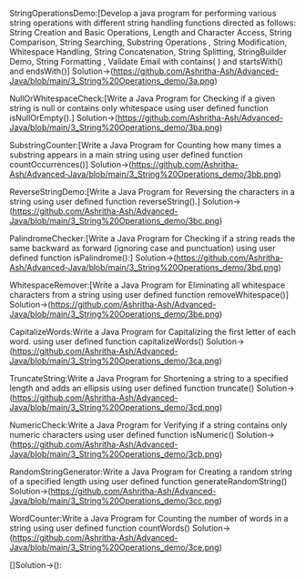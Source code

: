 StringOperationsDemo:[Develop a java program for performing various string operations with different string
handling functions directed as follows:
String Creation and Basic Operations, Length and Character Access, String Comparison, String
Searching, Substring Operations , String Modification, Whitespace Handling, String Concatenation,
String Splitting, StringBuilder Demo, String Formatting , Validate Email with contains( ) and
startsWith() and endsWith()]
Solution->(https://github.com/Ashritha-Ash/Advanced-Java/blob/main/3_String%20Operations_demo/3a.png)

NullOrWhitespaceCheck:[Write a Java Program for Checking if a given string is null or contains only whitespace using user
defined function isNullOrEmpty().]
Solution->(https://github.com/Ashritha-Ash/Advanced-Java/blob/main/3_String%20Operations_demo/3ba.png)

SubstringCounter:[Write a Java Program for Counting how many times a substring appears in a main string
using user defined function countOccurrences()]
Solution->(https://github.com/Ashritha-Ash/Advanced-Java/blob/main/3_String%20Operations_demo/3bb.png)

ReverseStringDemo:[Write a Java Program for Reversing the characters in a string using user defined function
reverseString().]
Solution->(https://github.com/Ashritha-Ash/Advanced-Java/blob/main/3_String%20Operations_demo/3bc.png)

PalindromeChecker:[Write a Java Program for Checking if a string reads the same backward as forward (ignoring case and punctuation) using user defined function isPalindrome():]
Solution->(https://github.com/Ashritha-Ash/Advanced-Java/blob/main/3_String%20Operations_demo/3bd.png)

WhitespaceRemover:[Write a Java Program for Eliminating all whitespace characters from a string using user defined function removeWhitespace()]
Solution->(https://github.com/Ashritha-Ash/Advanced-Java/blob/main/3_String%20Operations_demo/3be.png)


CapitalizeWords:Write a Java Program for Capitalizing the first letter of each word. using user defined function
capitalizeWords()
Solution->(https://github.com/Ashritha-Ash/Advanced-Java/blob/main/3_String%20Operations_demo/3ca.png)

TruncateString:Write a Java Program for Shortening a string to a specified length and adds an ellipsis using user
defined function truncate()
Solution->(https://github.com/Ashritha-Ash/Advanced-Java/blob/main/3_String%20Operations_demo/3cd.png)

NumericCheck:Write a Java Program for Verifying if a string contains only numeric characters using user defined
function isNumeric()
Solution->(https://github.com/Ashritha-Ash/Advanced-Java/blob/main/3_String%20Operations_demo/3cb.png)

RandomStringGenerator:Write a Java Program for Creating a random string of a specified length using user defined
function generateRandomString()
Solution->(https://github.com/Ashritha-Ash/Advanced-Java/blob/main/3_String%20Operations_demo/3cc.png)

WordCounter:Write a Java Program for Counting the number of words in a string using user defined function
countWords()
Solution->(https://github.com/Ashritha-Ash/Advanced-Java/blob/main/3_String%20Operations_demo/3ce.png)














[]Solution->():

